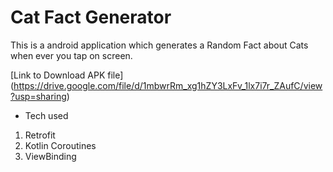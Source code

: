 # Cat Fact Generator

This is a android application which generates a Random Fact about Cats when ever you tap on screen.

[Link to Download APK file] (https://drive.google.com/file/d/1mbwrRm_xg1hZY3LxFv_1lx7i7r_ZAufC/view?usp=sharing)

* Tech used
1. Retrofit
2. Kotlin Coroutines
3. ViewBinding